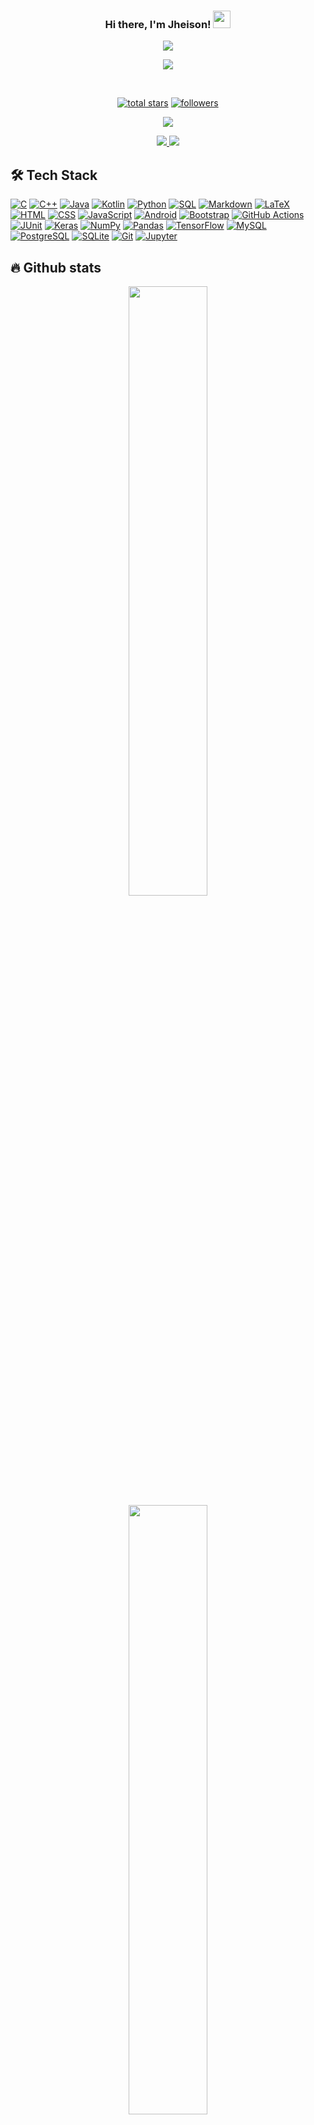 
<h3 align="center">
  Hi there, I'm Jheison!
  <img src="https://media.giphy.com/media/hvRJCLFzcasrR4ia7z/giphy.gif" width="28">
</h3>
<p align="center">
  <a href="#"><img src="https://readme-typing-svg.herokuapp.com/?lines=Electronics%20Engineer;Mobile%20Developer;Interested%20in%20AI%20and%20Computer%20Vision;Always%20learning%20new%20things;&font=Fira%20Code&center=true&width=700&height=50&color=3498DB&vCenter=true&size=24&pause=500"></a>
</p>
<p align="center">
<img src ="https://github-readme-streak-stats.herokuapp.com?user=JheisonM&theme=darcula&hide_border=true&background=FFFFFF00">
</p>

<br/>

<p align="center">
  <a href="https://github.com/JheisonM?tab=repositories&sort=stargazers">
    <img alt="total stars" title="Total stars on GitHub" src="https://custom-icon-badges.herokuapp.com/github/stars/JheisonM?color=55960c&style=for-the-badge&labelColor=488207&logo=star"/></a>
    
  <a href="https://github.com/JheisnoM?tab=followers">
    <img alt="followers" title="Follow me on Github" src="https://custom-icon-badges.herokuapp.com/github/followers/JheisonM?color=236ad3&labelColor=1155ba&style=for-the-badge&logo=person-add&label=Follow&logoColor=white"/></a>
</p>

<p align="center">
	<img src="https://komarev.com/ghpvc/?username=JheisonM&color=blueviolet&style=flat-square&label=Profile+Views" />
</p>

<p align="center">
	<a href="https://www.linkedin.com/in/jheison-martinez-bolivar/">
		<img src="https://img.shields.io/badge/LinkedIn-0077B5?style=for-the-badge&logo=linkedin&logoColor=white" />
	</a>
	<a href="mailto:jheison.mb@gmail.com">
		<img src="https://img.shields.io/badge/Gmail-D14836?style=for-the-badge&logo=gmail&logoColor=white" />
	</a>
</p>


## 🛠️ Tech Stack

<p>
    <a href="#"><img alt="C" src="https://custom-icon-badges.herokuapp.com/badge/C-03599C.svg?logo=c-in-hexagon&logoColor=white"></a>
    <a href="#"><img alt="C++" src="https://custom-icon-badges.herokuapp.com/badge/C++-9C033A.svg?logo=cpp2&logoColor=white"></a>
    <a href="#"><img alt="Java" src="https://custom-icon-badges.herokuapp.com/badge/Java-007396.svg?logo=java&logoColor=white"></a>
    <a href="#"><img alt="Kotlin" src="https://img.shields.io/badge/Kotlin-0095D5.svg?logo=Kotlin&logoColor=white"></a>
    <a href="#"><img alt="Python" src="https://img.shields.io/badge/Python-14354C.svg?logo=python&logoColor=white"></a>
    <a href="#"><img alt="SQL" src="https://custom-icon-badges.herokuapp.com/badge/SQL-025E8C.svg?logo=database&logoColor=white"></a>
    <a href="#"><img alt="Markdown" src="https://img.shields.io/badge/Markdown-000000.svg?logo=markdown&logoColor=white"></a>
    <a href="#"><img alt="LaTeX" src="https://img.shields.io/badge/LaTeX-008080.svg?logo=LaTeX&logoColor=white"></a>
    <a href="#""><img alt="HTML" src="https://img.shields.io/badge/HTML-E34F26.svg?logo=html5&logoColor=white"></a>
    <a href="#"><img alt="CSS" src="https://img.shields.io/badge/CSS-1572B6.svg?logo=css3&logoColor=white"></a>
    <a href="#"><img alt="JavaScript" src="https://img.shields.io/badge/JavaScript-F7DF1E.svg?logo=javascript&logoColor=black"></a>
    <a href="#"><img alt="Android" src="https://img.shields.io/badge/Android-3DDC84?logo=android&logoColor=white"></a>
    <a href="#"><img alt="Bootstrap" src="https://img.shields.io/badge/Bootstrap-7952B3.svg?logo=bootstrap&logoColor=white"></a>
    <a href="#"><img alt="GitHub Actions" src="https://img.shields.io/badge/GitHub%20Actions-2671E5.svg?logo=github%20actions&logoColor=white"></a>
    <a href="#"><img alt="JUnit" src="https://custom-icon-badges.herokuapp.com/badge/JUnit-25A162.svg?logo=check-circle&logoColor=white"></a>
    <a href="#"><img alt="Keras" src="https://img.shields.io/badge/Keras-D00000.svg?logo=Keras&logoColor=white"></a>
    <a href="#"><img alt="NumPy" src="https://img.shields.io/badge/Numpy-013243.svg?logo=numpy&logoColor=white"></a>
    <a href="#"><img alt="Pandas" src="https://img.shields.io/badge/Pandas-150458.svg?logo=pandas&logoColor=white"></a>
    <a href="#"><img alt="TensorFlow" src="https://img.shields.io/badge/TensorFlow-FF6F00.svg?logo=TensorFlow&logoColor=white"></a>
    <a href="#"><img alt="MySQL" src="https://img.shields.io/badge/MySQL-00f.svg?logo=mysql&logoColor=white"></a>
    <a href="#"><img alt="PostgreSQL" src ="https://img.shields.io/badge/PostgreSQL-316192.svg?logo=postgresql&logoColor=white"></a>
    <a href="#"><img alt="SQLite" src ="https://img.shields.io/badge/SQLite-07405e.svg?logo=sqlite&logoColor=white"></a>
    <a href="#"><img alt="Git" src="https://img.shields.io/badge/Git-F05033.svg?logo=git&logoColor=white"></a>
    <a href="#"><img alt="Jupyter" src="https://img.shields.io/badge/Jupyter-F37626.svg?logo=Jupyter&logoColor=white"></a>
</p>


## 🔥 Github stats

<p align="center">
  <img height="50%" width="auto" src ="https://github-readme-stats.vercel.app/api?username=JheisonM&show_icons=true&count_private=true&theme=darcula&hide_border=true&hide=issues,contribs&bg_color=00000000">
  
  <img height="50%" width="auto" src ="https://github-readme-stats.vercel.app/api/top-langs/?username=JheisonM&layout=compact&hide_border=true&theme=darcula&bg_color=00000000&langs_count=6&hide=jupyter%20notebook,tex,css,php">
  
  <br/>
  <br/>
  
  <img alt="JheisonM's Activity Graph" src="https://denvercoder1-activity-graph.herokuapp.com/graph/?username=JheisonM&bg_color=161D27&color=FFFFFF&line=3498DB&point=E18335&hide_border=true&radius=16" />
</p>





